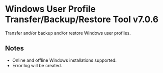 # Windows User Profile Transfer/Backup/Restore Tool v7.0.6
Transfer and/or backup and/or restore Windows user profiles.

## Notes
- Online and offline Windows installations supported.  
- Error log will be created.
